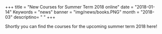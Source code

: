 +++
title = "New Courses for Summer Term 2018 online"
date = "2018-01-14"
Keywords = "news"
banner = "img/news/books.PNG"
month = "2018-03"
descriptino= " "
+++


<!--more-->
Shortly you can find the courses for the upcoming summer term 2018 here!
